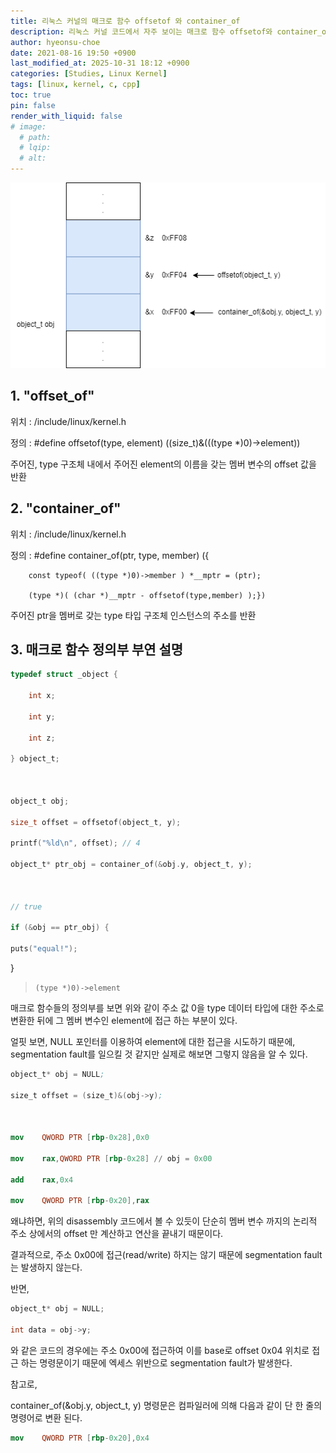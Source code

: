 ```yaml
---
title: 리눅스 커널의 매크로 함수 offsetof 와 container_of
description: 리눅스 커널 코드에서 자주 보이는 매크로 함수 offsetof와 container_of에 대해 분석한다
author: hyeonsu-choe
date: 2021-08-16 19:50 +0900
last_modified_at: 2025-10-31 18:12 +0900
categories: [Studies, Linux Kernel]
tags: [linux, kernel, c, cpp]
toc: true
pin: false
render_with_liquid: false
# image:
  # path: 
  # lqip: 
  # alt: 
---
```


![커널 매크로 함수 스크린샷 1](/assets/img/studies/disasm_13/offsetof.drawio.png)

## 1. "offset_of" 


위치 : /include/linux/kernel.h

정의 : #define offsetof(type, element) ((size_t)&(((type *)0)->element))

주어진, type 구조체 내에서 주어진 element의 이름을 갖는 멤버 변수의 offset 값을 반환



## 2. "container_of"


위치 : /include/linux/kernel.h

정의 : #define container_of(ptr, type, member) ({                     

        const typeof( ((type *)0)->member ) *__mptr = (ptr);   

        (type *)( (char *)__mptr - offsetof(type,member) );})

주어진 ptr을 멤버로 갖는 type 타입 구조체 인스턴스의 주소를 반환  



## 3. 매크로 함수 정의부 부연 설명


```c
typedef struct _object {

    int x;

    int y;

    int z;

} object_t;



object_t obj;

size_t offset = offsetof(object_t, y);

printf("%ld\n", offset); // 4

object_t* ptr_obj = container_of(&obj.y, object_t, y);



// true

if (&obj == ptr_obj) {

puts("equal!"); 
```
}

> `(type *)0)->element`    

매크로 함수들의 정의부를 보면 위와 같이 주소 값 0을 type 데이터 타입에 대한 주소로 변환한 뒤에 그 멤버 변수인 element에 접근 하는 부분이 있다.


얼핏 보면, NULL 포인터를 이용하여 element에 대한 접근을 시도하기 때문에, segmentation fault를 일으킬 것 같지만 실제로 해보면 그렇지 않음을 알 수 있다.


```nasm
object_t* obj = NULL;

size_t offset = (size_t)&(obj->y);



mov    QWORD PTR [rbp-0x28],0x0

mov    rax,QWORD PTR [rbp-0x28] // obj = 0x00

add    rax,0x4 

mov    QWORD PTR [rbp-0x20],rax 
```

왜냐하면, 위의 disassembly 코드에서 볼 수 있듯이 단순히 멤버 변수 까지의 논리적 주소 상에서의 offset 만 계산하고 연산을 끝내기 때문이다. 

결과적으로, 주소 0x00에 접근(read/write) 하지는 않기 때문에 segmentation fault는 발생하지 않는다. 



반면,

```c
object_t* obj = NULL;

int data = obj->y;
```
와 같은 코드의 경우에는 주소 0x00에 접근하여 이를 base로 offset 0x04 위치로 접근 하는 명령문이기 때문에 엑세스 위반으로 segmentation fault가 발생한다.



참고로,

container_of(&obj.y, object_t, y) 명령문은 컴파일러에 의해 다음과 같이 단 한 줄의 명령어로 변환 된다.
```nasm
mov    QWORD PTR [rbp-0x20],0x4
```
